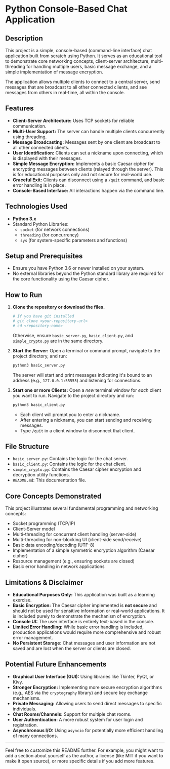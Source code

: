 # Python Console-Based Chat Application

## Description

This project is a simple, console-based (command-line interface) chat application built from scratch using Python. It serves as an educational tool to demonstrate core networking concepts, client-server architecture, multi-threading for handling multiple users, basic message exchange, and a simple implementation of message encryption.

The application allows multiple clients to connect to a central server, send messages that are broadcast to all other connected clients, and see messages from others in real-time, all within the console.

## Features

* **Client-Server Architecture:** Uses TCP sockets for reliable communication.
* **Multi-User Support:** The server can handle multiple clients concurrently using threading.
* **Message Broadcasting:** Messages sent by one client are broadcast to all other connected clients.
* **User Identification:** Clients can set a nickname upon connecting, which is displayed with their messages.
* **Simple Message Encryption:** Implements a basic Caesar cipher for encrypting messages between clients (relayed through the server). This is for educational purposes only and not secure for real-world use.
* **Graceful Exit:** Clients can disconnect using a `/quit` command, and basic error handling is in place.
* **Console-Based Interface:** All interactions happen via the command line.

## Technologies Used

* **Python 3.x**
* Standard Python Libraries:
    * `socket` (for network connections)
    * `threading` (for concurrency)
    * `sys` (for system-specific parameters and functions)

## Setup and Prerequisites

* Ensure you have Python 3.6 or newer installed on your system.
* No external libraries beyond the Python standard library are required for the core functionality using the Caesar cipher.

## How to Run

1.  **Clone the repository or download the files.**
    ```bash
    # If you have git installed
    # git clone <your-repository-url>
    # cd <repository-name>
    ```
    Otherwise, ensure `basic_server.py`, `basic_client.py`, and `simple_crypto.py` are in the same directory.

2.  **Start the Server:**
    Open a terminal or command prompt, navigate to the project directory, and run:
    ```bash
    python3 basic_server.py
    ```
    The server will start and print messages indicating it's bound to an address (e.g., `127.0.0.1:55555`) and listening for connections.

3.  **Start one or more Clients:**
    Open a *new* terminal window for *each* client you want to run. Navigate to the project directory and run:
    ```bash
    python3 basic_client.py
    ```
    * Each client will prompt you to enter a nickname.
    * After entering a nickname, you can start sending and receiving messages.
    * Type `/quit` in a client window to disconnect that client.

## File Structure

* `basic_server.py`: Contains the logic for the chat server.
* `basic_client.py`: Contains the logic for the chat client.
* `simple_crypto.py`: Contains the Caesar cipher encryption and decryption utility functions.
* `README.md`: This documentation file.

## Core Concepts Demonstrated

This project illustrates several fundamental programming and networking concepts:
* Socket programming (TCP/IP)
* Client-Server model
* Multi-threading for concurrent client handling (server-side)
* Multi-threading for non-blocking UI (client-side send/receive)
* Basic data encoding/decoding (UTF-8)
* Implementation of a simple symmetric encryption algorithm (Caesar cipher)
* Resource management (e.g., ensuring sockets are closed)
* Basic error handling in network applications

## Limitations & Disclaimer

* **Educational Purposes Only:** This application was built as a learning exercise.
* **Basic Encryption:** The Caesar cipher implemented is **not secure** and should not be used for sensitive information or real-world applications. It is included purely to demonstrate the mechanism of encryption.
* **Console UI:** The user interface is entirely text-based in the console.
* **Limited Error Handling:** While basic error handling is included, production applications would require more comprehensive and robust error management.
* **No Persistent Storage:** Chat messages and user information are not saved and are lost when the server or clients are closed.

## Potential Future Enhancements

* **Graphical User Interface (GUI):** Using libraries like Tkinter, PyQt, or Kivy.
* **Stronger Encryption:** Implementing more secure encryption algorithms (e.g., AES via the `cryptography` library) and secure key exchange mechanisms.
* **Private Messaging:** Allowing users to send direct messages to specific individuals.
* **Chat Rooms/Channels:** Support for multiple chat rooms.
* **User Authentication:** A more robust system for user login and registration.
* **Asynchronous I/O:** Using `asyncio` for potentially more efficient handling of many connections.

---

Feel free to customize this README further. For example, you might want to add a section about yourself as the author, a license (like MIT if you want to make it open source), or more specific details if you add more features.

